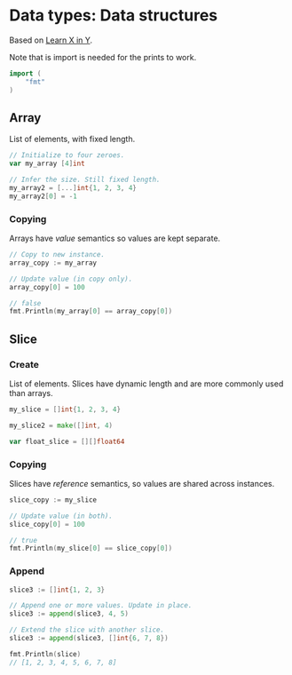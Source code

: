 # Data types: Data structures

Based on [Learn X in Y](https://learnxinyminutes.com/docs/go/).

Note that is import is needed for the prints to work.

```go
import (
	"fmt"
)
```


## Array

List of elements, with fixed length.

```go
// Initialize to four zeroes.
var my_array [4]int
```

```go
// Infer the size. Still fixed length.
my_array2 = [...]int{1, 2, 3, 4}
my_array2[0] = -1
```

### Copying

Arrays have _value_ semantics so values are kept separate.

```go
// Copy to new instance.
array_copy := my_array
```

```go
// Update value (in copy only).
array_copy[0] = 100

// false
fmt.Println(my_array[0] == array_copy[0])
```


## Slice


### Create

List of elements. Slices have dynamic length and are more commonly used than arrays.

```go
my_slice = []int{1, 2, 3, 4}

my_slice2 = make([]int, 4)

var float_slice = [][]float64
```

### Copying

Slices have _reference_ semantics, so values are shared across instances.

```go
slice_copy := my_slice

// Update value (in both). 
slice_copy[0] = 100

// true
fmt.Println(my_slice[0] == slice_copy[0])
```

### Append

```go
slice3 := []int{1, 2, 3}

// Append one or more values. Update in place.
slice3 := append(slice3, 4, 5)

// Extend the slice with another slice.
slice3 := append(slice3, []int{6, 7, 8})

fmt.Println(slice)
// [1, 2, 3, 4, 5, 6, 7, 8]
```
